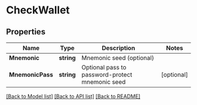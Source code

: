 # CheckWallet

## Properties

Name | Type | Description | Notes
------------ | ------------- | ------------- | -------------
**Mnemonic** | **string** | Mnemonic seed (optional) | 
**MnemonicPass** | **string** | Optional pass to password-protect mnemonic seed | [optional] 

[[Back to Model list]](../README.md#documentation-for-models) [[Back to API list]](../README.md#documentation-for-api-endpoints) [[Back to README]](../README.md)


